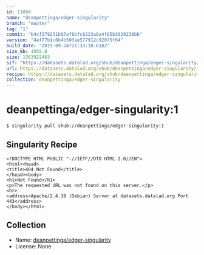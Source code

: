 ```yaml
---
id: 11004
name: "deanpettinga/edger-singularity"
branch: "master"
tag: "1"
commit: "b4cf279231b97af8bfc6223a8a4f85b3029238bb"
version: "4af77b1c6b4b503ae577912c92075f64"
build_date: "2019-09-24T21:33:10.618Z"
size_mb: 4955.0
size: 1563922463
sif: "https://datasets.datalad.org/shub/deanpettinga/edger-singularity/1/2019-09-24-b4cf2792-4af77b1c/4af77b1c6b4b503ae577912c92075f64.sif"
url: https://datasets.datalad.org/shub/deanpettinga/edger-singularity/1/2019-09-24-b4cf2792-4af77b1c/
recipe: https://datasets.datalad.org/shub/deanpettinga/edger-singularity/1/2019-09-24-b4cf2792-4af77b1c/Singularity
collection: deanpettinga/edger-singularity
---
```


# deanpettinga/edger-singularity:1

```bash
$ singularity pull shub://deanpettinga/edger-singularity:1
```

## Singularity Recipe

```singularity
<!DOCTYPE HTML PUBLIC "-//IETF//DTD HTML 2.0//EN">
<html><head>
<title>404 Not Found</title>
</head><body>
<h1>Not Found</h1>
<p>The requested URL was not found on this server.</p>
<hr>
<address>Apache/2.4.38 (Debian) Server at datasets.datalad.org Port 443</address>
</body></html>
```

## Collection

 - Name: [deanpettinga/edger-singularity](https://github.com/deanpettinga/edger-singularity)
 - License: None

